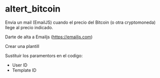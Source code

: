 # altert_bitcoin
Envia un mail (EmailJS) cuando el precio del Bitcoin (o otra cryptomoneda) llege al precio indicado.

Darte de alta a Emailjs (https://emailjs.com)

Crear una plantill


Sustituir los paramentors en el codigo:
- User ID
- Template ID
